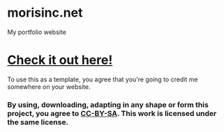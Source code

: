 # morisinc.net
My portfolio website

# [Check it out here!](https://www.morisinc.net)

To use this as a template, you agree that you're going to credit me somewhere on your website.

### By using, downloading, adapting in any shape or form this project, you agree to [CC-BY-SA](https://creativecommons.org/licenses/by-sa/4.0/). This work is licensed under the same license.
